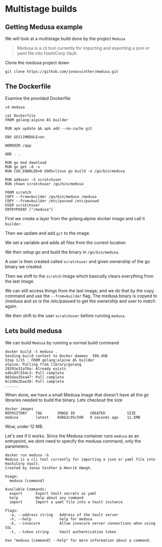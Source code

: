 # Multistage builds

## Getting Medusa example
We will look at a multistage build done by the project `Medusa`

> Medusa is a cli tool currently for importing and exporting a json or yaml file into HashiCorp Vault. 

Clone the medusa project down

```
git clone https://github.com/jonasvinther/medusa.git
```

## The Dockerfile
Examine the provided Dockerfile
```
cd medusa

cat Dockerfile
FROM golang:alpine AS builder

RUN apk update && apk add --no-cache git

ENV GO111MODULE=on

WORKDIR /app

ADD . .

RUN go mod download
RUN go get -d -v
RUN CGO_ENABLED=0 GOOS=linux go build -o /go/bin/medusa

RUN adduser -S scratchuser
RUN chown scratchuser /go/bin/medusa

FROM scratch
COPY --from=builder /go/bin/medusa /medusa
COPY --from=builder /etc/passwd /etc/passwd
USER scratchuser
ENTRYPOINT ["/medusa"]
```

First we create a layer from the golang:alpine docker image and call it `builder`.

Then we update and add `git` to the image. 

We set a variable and adds all files from the current location

We then setup go and build the binary in `/go/bin/medusa`.

A user is then created called `scratchuser` and given ownership of the go binary we created.

Then we shift to the `scratch` image which basically clears everything from the last image. 

We can still access things from the last image, and we do that by the copy command and use the `--from=builder` flag. The medusa binary is copyed to /medusa and so is the /etc/passwd to get the ownership and user to match again.

We then shift to the user `scratchuser` before running `medusa`.

## Lets build medusa
We can build `Medusa` by running a normal build command
```
docker build -t medusa .
Sending build context to Docker daemon  399.4kB
Step 1/15 : FROM golang:alpine AS builder
alpine: Pulling from library/golang
29291e31a76a: Already exists 
e4bc8fc554c3: Pull complete 
803daa35ea47: Pull complete 
6c2d8e2bae38: Pull complete 
......
```

When done, we have a small Medusa image that doesn't have all the go libraries needed to build the binary. Lets checkout the size

```
docker images
REPOSITORY    TAG       IMAGE ID       CREATED          SIZE
medusa        latest    8d8b2c95c500   9 seconds ago    11.5MB
```

Wow, under 12 MB. 

Let's see if it works. Since the Medusa container runs `medusa` as an entrypoint, we dont need to specify the medusa command, only the parameters.

```
docker run medusa -h 
Medusa is a cli tool currently for importing a json or yaml file into HashiCorp Vault.
Created by Jonas Vinther & Henrik Høegh.

Usage:
  medusa [command]

Available Commands:
  export      Export Vault secrets as yaml
  help        Help about any command
  import      Import a yaml file into a Vault instance

Flags:
  -a, --address string   Address of the Vault server
  -h, --help             help for medusa
  -k, --insecure         Allow insecure server connections when using SSL
  -t, --token string     Vault authentication token

Use "medusa [command] --help" for more information about a command.
```